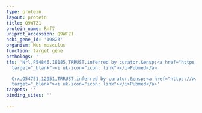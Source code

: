 ```yaml
---
type: protein
layout: protein
title: Q9WTZ1
protein_name: Rnf7
uniprot_accession: Q9WTZ1
ncbi_gene_id: '19823'
organism: Mus musculus
function: target gene
orthologs: ''
tfs: 'Nrl,P54846,18185,TRRUST,inferred by curator,&ensp;<a href="https://www.ncbi.nlm.nih.gov/pubmed/?term=10336455%5Buid%5D+OR+29087512%5Buid%5D"
  target="_blank"><i uk-icon="icon: link"></i>Pubmed</a>

  Crx,O54751,12951,TRRUST,inferred by curator,&ensp;<a href="https://www.ncbi.nlm.nih.gov/pubmed/?term=10336455%5Buid%5D+OR+29087512%5Buid%5D+OR+9390516%5Buid%5D"
  target="_blank"><i uk-icon="icon: link"></i>Pubmed</a>'
targets: ''
binding_sites: ''

---
```

